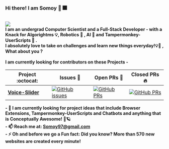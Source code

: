 ### Hi there! I am Somoy 👋 🎆
<br/>
<img src="https://steamuserimages-a.akamaihd.net/ugc/959720256692708008/F46D369E23B735E4BF8244892C8F61CAE90BCE29/"></img>

<br/>
<b>I am an undergrad Computer Scientist and a Full-Stack Developer - with a Knack for Algorightms 💡, Robotics 🤖 , AI 🧠 and Tampermonkey-UserScripts 🙊 .</b>
<br/>
<b>I absolutely love to take on challenges and learn new things everyday!💡🌌 , What about you ?</b>
<br/><br/>
<b> I am currently looking for contributors on these Projects - </b>

|      Project :octocat:   |     Issues :bug:   | Open PRs :bell:  | Closed PRs :fire:  |
|-------------|-------------------|---|---|
| [**Voice-Slider**](https://github.com/Somoy73/Voice-Slider) | [![GitHub issues](https://img.shields.io/github/issues/Somoy73/Voice-Slider?color=green&logo=github&style=flat)](https://github.com/Somoy73/Voice-Slider/issues) | [![GitHub PRs](https://img.shields.io/github/issues-pr/vinitshahdeo/PortScanner?style=flat&logo=github)](https://github.com/Somoy73/Voice-Slider/pulls)  | [![GitHub PRs](https://img.shields.io/github/issues-pr-closed/Somoy73/Voice-Slider?style=flat&color=critical&logo=github)](https://github.com//pulls?q=is%3July+is%3Aclosed)  |
<b>
- 👯 I am currently looking for project ideas that include Browser Extensions, Tampermonkey-UserScripts and Chatbots and anything that is Conceptually Awesome! 🚀🪐
<br/>
- 📫 Reach me at: <a href="mailto:Somoy97@gmail.com">Somoy97@gmail.com</a>
<br/>
- ⚡ Oh and before we go a Fun fact: Did you know? More than 570 new websites are created every minute!
</b>
<!--
**Somoy73/Somoy73** is a ✨ _special_ ✨ repository because its `README.md` (this file) appears on your GitHub profile.

Here are some ideas to get you started:

- 🔭 I’m currently working on Javascript Projects 
- 🌱 I’m currently learning MERN-Stack and AI
- 👯 I’m looking to collaborate on anything related to what I am learning or working on
- 📫 How to reach me: Somoy97@gmail.com

- 🔭 I’m currently working on ...
- 🌱 I’m currently learning ...
- 👯 I’m looking to collaborate on ...
- 🤔 I’m looking for help with ...
- 💬 Ask me about ...
- 📫 How to reach me: ...
- 😄 Pronouns: ...
- ⚡ Fun fact: ...
-->
